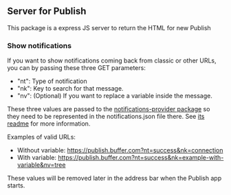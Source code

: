 ## Server for Publish
This package is a express JS server to return the HTML for new Publish

### Show notifications
If you want to show notifications coming back from classic or other URLs, you can by passing these three GET parameters:
- "nt": Type of notification
- "nk": Key to search for that message.
- "nv": (Optional) If you want to replace a variable inside the message.

These three values are passed to the [notifications-provider package](https://github.com/bufferapp/buffer-publish/blob/master/packages/notifications-provider/README.md) so they need to be represented in the notifications.json file there. See [its readme](https://github.com/bufferapp/buffer-publish/blob/master/packages/notifications-provider/README.md) for more information.

Examples of valid URLs:
- Without variable: https://publish.buffer.com?nt=success&nk=connection
- With variable: https://publish.buffer.com?nt=success&nk=example-with-variable&nv=tree

These values will be removed later in the address bar when the Publish app starts.
